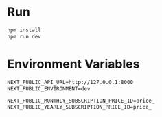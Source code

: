 # Run

```bash
npm install
npm run dev
```

# Environment Variables

```txt
NEXT_PUBLIC_API_URL=http://127.0.0.1:8000
NEXT_PUBLIC_ENVIRONMENT=dev

NEXT_PUBLIC_MONTHLY_SUBSCRIPTION_PRICE_ID=price_
NEXT_PUBLIC_YEARLY_SUBSCRIPTION_PRICE_ID=price_

```
